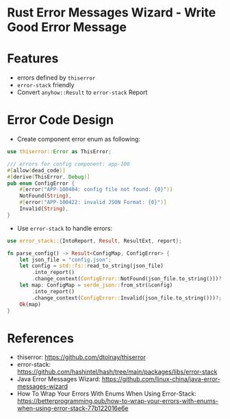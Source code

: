 Rust Error Messages Wizard - Write Good Error Message
==============

# Features

* errors defined by `thiserror`
* `error-stack` friendly
* Convert `anyhow::Result` to `error-stack` Report

# Error Code Design

* Create component error enum as following:

```rust
use thiserror::Error as ThisError;

/// errors for config component: app-100
#[allow(dead_code)]
#[derive(ThisError, Debug)]
pub enum ConfigError {
    #[error("APP-100404: config file not found: {0}")]
    NotFound(String),
    #[error("APP-100422: invalid JSON Format: {0}")]
    Invalid(String),
}
```

* Use `error-stack` to handle errors:

```rust
use error_stack::{IntoReport, Result, ResultExt, report};

fn parse_config() -> Result<ConfigMap, ConfigError> {
    let json_file = "config.json";
    let config = std::fs::read_to_string(json_file)
        .into_report()
        .change_context(ConfigError::NotFound(json_file.to_string()))?;
    let map: ConfigMap = serde_json::from_str(&config)
        .into_report()
        .change_context(ConfigError::Invalid(json_file.to_string()))?;
    Ok(map)
}
```

# References

* thiserror: https://github.com/dtolnay/thiserror
* error-stack: https://github.com/hashintel/hash/tree/main/packages/libs/error-stack
* Java Error Messages Wizard: https://github.com/linux-china/java-error-messages-wizard
* How To Wrap Your Errors With Enums When Using Error-Stack: https://betterprogramming.pub/how-to-wrap-your-errors-with-enums-when-using-error-stack-77b122016e6e
